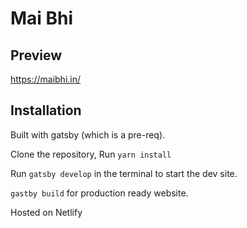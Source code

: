 # Mai Bhi

## Preview

https://maibhi.in/

## Installation

Built with gatsby (which is a pre-req).

Clone the repository, Run `yarn install`

Run `gatsby develop` in the terminal to start the dev site.

`gastby build` for production ready website.

Hosted on Netlify
